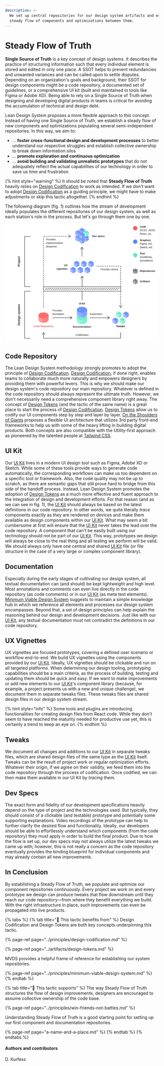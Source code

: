 ```yaml
---
description: >-
  We set up central repositories for our design system artifacts and establish a
  steady flow of components and optimizations between them.
---
```


# Steady Flow of Truth

**Single Source of Truth** is a key concept of design systems. It describes the practice of structuring information such that every individual element is stored and edited in only one place. A SSOT helps to prevent redundancies and unwanted variances and can be called upon to settle disputes. Depending on an organization's goals and background, their SSOT for design components might be a code repository, a documented set of guidelines, or a comprehensive UI kit \(built and maintained in tools like Figma or Adobe XD\). Being able to rely on a Single Source of Truth when designing and developing digital products in teams is critical for avoiding the accumulation of technical and design debt. 

Lean Design System proposes a more flexible approach to this concept. Instead of having one Single Source of Truth, we establish a steady flow of new components and optimizations populating several semi-independent repositories. In this way, we aim to:

* ... **foster cross-functional design and development processes** to better understand our respective struggles and establish collective ownership to break down information silos
* ... **promote exploration and continuous optimization**
* ... **avoid building and validating unrealistic prototypes** that do not adequately reflect the actual capabilities of our technology in order to save us time and frustration

{% hint style="warning" %}
It should be noted that **Steady Flow of Truth** heavily relies on [Design Codification](../principles/design-codification.md) to work as intended. If we don't want to adopt [Design Codification](../principles/design-codification.md) as a guiding principle, we might have to make adjustments or skip this tactic altogether.
{% endhint %}

The following diagram \(fig. 1\) outlines how the stream of development ideally populates the different repositories of our design system, as well as each station's role in the process. But let's go through them one by one.

![Fig. 1: Steady Flow of Truth](../../.gitbook/assets/fig_steady_flow.svg)

## Code Repository

The Lean Design System methodology strongly promotes to adopt the principle of [Design Codification](../principles/design-codification.md). [Design Codification](../principles/design-codification.md), if done right, enables teams to collaborate much more naturally and empowers designers by providing them with powerful levers. This is why we should make our design system's code repository our main repository. Whatever is defined in the code repository should always represent the ultimate truth. However, we don't necessarily need a comprehensive component library right away. The concept of [Design Tokens](../artifacts/design-tokens.md) \(and the tactic of the same name\) is a great place to start the process of [Design Codification](../principles/design-codification.md). [Design Tokens](../artifacts/design-tokens.md) allow us to codify our UI components step by step and layer by layer. [On the Shoulders of Giants](on-the-shoulders-of-giants.md) proposes a flexible UI architecture that utilizes 3rd party front-end frameworks to help us with some of the heavy lifting in building digital products. Both concepts are also compatible with the Utility-first approach as pioneered by the talented people at [Tailwind CSS](https://tailwindcss.com/docs/utility-first).

## UI Kit

Our [UI Kit](../artifacts/ui-kits.md) lives in a modern UI design tool such as Figma, Adobe XD or Sketch. While some of these tools provide ways to generate code automatically, the corresponding workflows can make us too dependent on a specific tool or framework. Also, the code quality may not be up to scratch, as there are semantic gaps that still prove hard to bridge from this side of the handoff process. Instead, Lean Design System promotes the adoption of [Design Tokens](../artifacts/design-tokens.md) as a much more effective and fluent approach to the integration of design and development efforts. For that reason \(and as we can see in fig. 1\), the [UI Kit](../artifacts/ui-kits.md) should always be based on the latest definitions in our code repository. In other words, we quite literally _trace_ components exactly as they are rendered on devices and make them available as design components within our [UI Kit](../artifacts/ui-kits.md). What may seem a bit cumbersome at first will ensure that the [UI Kit](../artifacts/ui-kits.md) never takes the lead over the code repository. A component that can't be easily built using our technology should not be part of our [UI Kit](../artifacts/ui-kits.md). This way, prototypes we design will always be close to the real thing and all testing we perform will be valid. We should always only have one central and shared [UI Kit](../artifacts/ui-kits.md) file \(or file structure in the case of a very large or complex component library\).

## Documentation

Especially during the early stages of cultivating our design system, all textual documentation can \(and should\) be kept lightweight and high level. Most annotations and comments can even live directly in the code repository \(as code comments\) or in our [UI Kit](../artifacts/ui-kits.md) \(as meta text elements\). [Minimum Viable Design System](../principles/minimum-viable-design-system.md) suggests to maintain a simple knowledge hub in which we reference all elements and processes our design system encompasses. Beyond that, a set of design principles can help explain the reasoning behind our design and development decisions. Just like with our [UI Kit](../artifacts/ui-kits.md), any textual documentation must not contradict the definitions in our code repository.

## UX Vignettes

UX vignettes are focused prototypes, covering a defined user scenario or workflow end-to-end. We build UX vignettes using the components provided by our [UI Kit](../artifacts/ui-kits.md). Ideally, UX vignettes should be clickable and run on all targeted platforms. When determining our design tooling, prototyping capabilities should be a main criteria, as the process of building, testing and updating them should be quick and easy. If we want to make improvements or add new elements to our [UI Kit](../artifacts/ui-kits.md)'s component library \(because, for example, a project presents us with a new and unique challenge\), we document them in separate tweaks files. These tweaks files are shared design files in our design system stream.

{% hint style="info" %}
Some tools and plugins are introducing functionalities for creating design files from React code. While they don't seem to have reached the maturity needed for productive use yet, this is certainly a trend to keep an eye on.
{% endhint %}

## Tweaks

We document all changes and additions to our [UI Kit](../artifacts/ui-kits.md) in separate tweaks files, which are shared design files of the same type as the [UI Kit](../artifacts/ui-kits.md) itself. Tweaks can be the result of project work or regular optimization efforts. Whatever their origin, if we agree on their validity, we feed them into the code repository through the process of codification. Once codified, we can then make them available in our UI Kit by _tracing_ them.

## Dev Specs

The exact form and fidelity of our development specifications heavily depend on the type of project and the technologies used. But typically, they should consist of a clickable \(and testable\) prototype and potentially some supporting explanations. Video recordings of the prototype can help to further clarify the desired flow and functionality. Ideally, our developers should be able to effortlessly understand which components \(from the code repository\) they must apply in order to build the final product. Due to how the flow is set up, our dev specs may not always utilize the latest tweaks we came up with; however, this is not really a concern as the code repository eventually provides the binding blueprint for individual components and may already contain all new improvements.

## In Conclusion

By establishing a Steady Flow of Truth, we populate and optimize our component repositories continuously. Every project we work on and every prototype we design can produce tweaks that flow downstream until they reach our code repository—from where they benefit everything we build. With the right infrastructure in place, such improvements can even be propagated into live products.

{% tabs %}
{% tab title="🙏  This tactic benefits from" %}
Design Codification and Design Tokens are both key concepts underpinning this tactic.

{% page-ref page="../principles/design-codification.md" %}

{% page-ref page="../artifacts/design-tokens.md" %}

MVDS provides a helpful frame of reference for establishing our system repositories.

{% page-ref page="../principles/minimum-viable-design-system.md" %}
{% endtab %}

{% tab title="💪  This tactic supports" %}
The way Steady Flow of Truth structures the flow of design improvements, designers are encouraged to assume collective ownership of the code base.

{% page-ref page="../principles/win-friends-not-battles.md" %}

Understanding Steady Flow of Truth is a good starting point for setting up our first component and documentation repositories.

{% page-ref page="a-name-and-a-place.md" %}
{% endtab %}
{% endtabs %}

#### Authors and contributors

D. Kurfess

